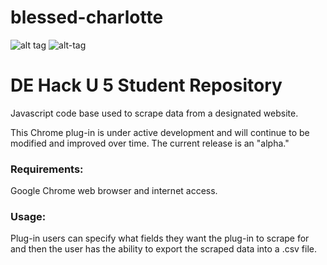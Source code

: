 # blessed-charlotte
![alt tag](https://github.com/dominionenterprises/blessed-charlotte/blob/master/download.png)
![alt-tag](https://github.com/dominionenterprises/blessed-charlotte/blob/master/charweb9-hi.jpg)

# DE Hack U 5 Student Repository

Javascript code base used to scrape data from a designated website.

This Chrome plug-in is under active development and will continue to be modified and improved over time. The current release is an "alpha."

### Requirements:

Google Chrome web browser and internet access.

### Usage:

Plug-in users can specify what fields they want the plug-in to scrape for and then the user has the ability to export the scraped data into a .csv file.
